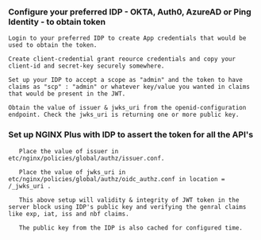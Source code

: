 ###  Configure your preferred IDP - OKTA, Auth0, AzureAD or Ping Identity -  to obtain token
```
Login to your preferred IDP to create App credentials that would be used to obtain the token. 

Create client-credential grant reource credentials and copy your client-id and secret-key securely somewhere.

Set up your IDP to accept a scope as "admin" and the token to have claims as "scp" : "admin" or whatever key/value you wanted in claims that would be present in the JWT.

Obtain the value of issuer & jwks_uri from the openid-configuration endpoint. Check the jwks_uri is returning one or more public key.

```
### Set up NGINX Plus with IDP to assert the token for all the API's
```
   Place the value of issuer in etc/nginx/policies/global/authz/issuer.conf.

   Place the value of jwks_uri in etc/nginx/policies/global/authz/oidc_authz.conf in location = /_jwks_uri .

   This above setup will validity & integrity of JWT token in the server block using IDP's public key and verifying the genral claims like exp, iat, iss and nbf claims.

   The public key from the IDP is also cached for configured time.
```
